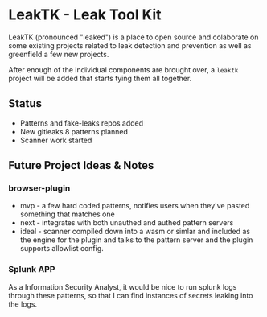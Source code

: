 # LeakTK - Leak Tool Kit

LeakTK (pronounced "leaked") is a place to open source and colaborate on some existing projects related to leak detection and prevention as well as greenfield a few new projects.

After enough of the individual components are brought over, a `leaktk` project will be added that starts tying them all together.

## Status

* Patterns and fake-leaks repos added
* New gitleaks 8 patterns planned
* Scanner work started

## Future Project Ideas & Notes

### browser-plugin

* mvp - a few hard coded patterns, notifies users when they've pasted something that matches one
* next - integrates with both unauthed and authed pattern servers
* ideal - scanner compiled down into a wasm or simlar and included as the engine for the plugin and talks to the pattern server and the plugin supports allowlist config.

### Splunk APP

As a Information Security Analyst, it would be nice to run splunk logs through these patterns, so that I can find instances of secrets leaking into the logs.

